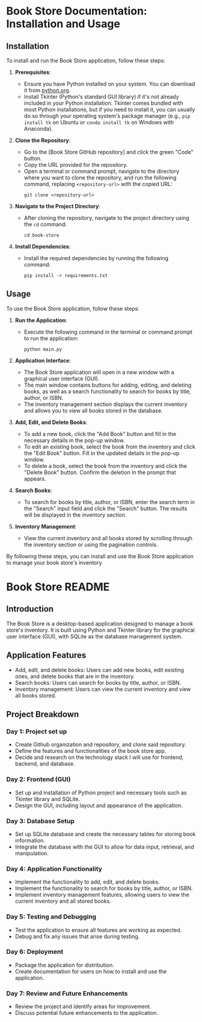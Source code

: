 # Book Store Documentation: Installation and Usage

## Installation

To install and run the Book Store application, follow these steps:

1. **Prerequisites**:
   - Ensure you have Python installed on your system. You can download it from [python.org](https://www.python.org/downloads/).
   - Install Tkinter (Python's standard GUI library) if it's not already included in your Python installation. Tkinter comes bundled with most Python installations, but if you need to install it, you can usually do so through your operating system's package manager (e.g., `pip install tk` on Ubuntu or `conda install tk` on Windows with Anaconda).

2. **Clone the Repository**:
   - Go to the [Book Store GitHub repository] and click the green "Code" button.
   - Copy the URL provided for the repository.
   - Open a terminal or command prompt, navigate to the directory where you want to clone the repository, and run the following command, replacing `<repository-url>` with the copied URL:
     ```
     git clone <repository-url>
     ```

3. **Navigate to the Project Directory**:
   - After cloning the repository, navigate to the project directory using the `cd` command:
     ```
     cd book-store
     ```

4. **Install Dependencies**:
   - Install the required dependencies by running the following command:
     ```
     pip install -r requirements.txt
     ```

## Usage

To use the Book Store application, follow these steps:

1. **Run the Application**:
   - Execute the following command in the terminal or command prompt to run the application:
     ```
     python main.py
     ```

2. **Application Interface**:
   - The Book Store application will open in a new window with a graphical user interface (GUI).
   - The main window contains buttons for adding, editing, and deleting books, as well as a search functionality to search for books by title, author, or ISBN.
   - The inventory management section displays the current inventory and allows you to view all books stored in the database.

3. **Add, Edit, and Delete Books**:
   - To add a new book, click the "Add Book" button and fill in the necessary details in the pop-up window.
   - To edit an existing book, select the book from the inventory and click the "Edit Book" button. Fill in the updated details in the pop-up window.
   - To delete a book, select the book from the inventory and click the "Delete Book" button. Confirm the deletion in the prompt that appears.

4. **Search Books**:
   - To search for books by title, author, or ISBN, enter the search term in the "Search" input field and click the "Search" button. The results will be displayed in the inventory section.

5. **Inventory Management**:
   - View the current inventory and all books stored by scrolling through the inventory section or using the pagination controls.

By following these steps, you can install and use the Book Store application to manage your book store's inventory 

# Book Store README

## Introduction

The Book Store is a desktop-based application designed to manage a book store's inventory. It is built using Python and Tkinter library for the graphical user interface (GUI), with SQLite as the database management system.

## Application Features

- Add, edit, and delete books: Users can add new books, edit existing ones, and delete books that are in the inventory.
- Search books: Users can search for books by title, author, or ISBN.
- Inventory management: Users can view the current inventory and view all books stored.

## Project Breakdown

### Day 1: Project set up

- Create Github organization and repository, and clone said repository.
- Define the features and functionalities of the book store app.
- Decide and research on the technology stack I will use for frontend, backend, and database.

### Day 2: Frontend (GUI)

- Set up and installation of Python project and necessary tools such as Tkinter library and SQLite.
- Design the GUI, including layout and appearance of the application.

### Day 3: Database Setup

- Set up SQLite database and create the necessary tables for storing book information.
- Integrate the database with the GUI to allow for data input, retrieval, and manipulation.

### Day 4: Application Functionality

- Implement the functionality to add, edit, and delete books.
- Implement the functionality to search for books by title, author, or ISBN.
- Implement inventory management features, allowing users to view the current inventory and all stored books.

### Day 5: Testing and Debugging

- Test the application to ensure all features are working as expected.
- Debug and fix any issues that arise during testing.

### Day 6: Deployment

- Package the application for distribution.
- Create documentation for users on how to install and use the application.

### Day 7: Review and Future Enhancements

- Review the project and identify areas for improvement.
- Discuss potential future enhancements to the application. 
